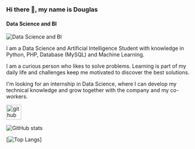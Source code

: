 ### Hi there 👋, my name is Douglas
#### Data Science and BI
![Data Science and BI](https://media-exp1.licdn.com/dms/image/C5616AQGwinOugz3VZg/profile-displaybackgroundimage-shrink_350_1400/0/1629269019734?e=1643846400&v=beta&t=H306XKkuG4agIQX6ht3arOl9BzKIaocNkoxCzQz9uyA)

I am a Data Science and Artificial Intelligence Student with knowledge in Python, PHP, Database (MySQL) and Machine Learning.

I am a curious person who likes to solve problems. Learning is part of my daily life and challenges keep me motivated to discover the best solutions.

I'm looking for an internship in Data Science, where I can develop my technical knowledge and grow together with the company and my co-workers.





[<img src='https://cdn.jsdelivr.net/npm/simple-icons@3.0.1/icons/github.svg' alt='github' height='40'>](https://github.com/DouglasDeAlmeida)  

![GitHub stats](https://github-readme-stats.vercel.app/api?username=DouglasDeAlmeida&show_icons=true&count_private=true)  



[![Top Langs](https://github-readme-stats.vercel.app/api/top-langs/?username=DouglasDeAlmeida)]
